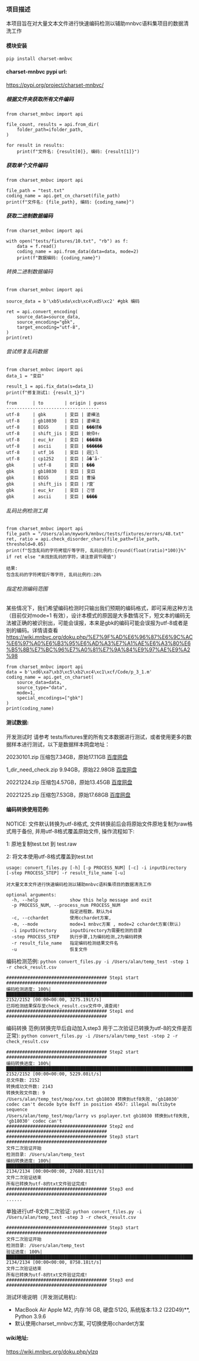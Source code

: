 ### 项目描述
本项目旨在对大量文本文件进行快速编码检测以辅助mnbvc语料集项目的数据清洗工作


#### 模块安装
```
pip install charset-mnbvc
```

#### charset-mnbvc pypi url:
https://pypi.org/project/charset-mnbvc/

##### 根据文件夹获取所有文件编码
```
from charset_mnbvc import api

file_count, results = api.from_dir(
    folder_path=ifolder_path,
)

for result in results:
    print(f"文件名: {result[0]}, 编码: {result[1]}")

```

##### 获取单个文件编码
```
from charset_mnbvc import api

file_path = "test.txt"
coding_name = api.get_cn_charset(file_path)
print(f"文件名: {file_path}, 编码: {coding_name}")

```

##### 获取二进制数据编码
```
from charset_mnbvc import api

with open("tests/fixtures/10.txt", "rb") as f:
    data = f.read()
    coding_name = api.from_data(data=data, mode=2)
    print(f"数据编码: {coding_name}")
```

###### 转换二进制数据编码
```
from charset_mnbvc import api

source_data = b'\xb5\xda\xcb\xc4\xd5\xc2' #gbk 编码

ret = api.convert_encoding(
    source_data=source_data,
    source_encoding="gbk",
    target_encoding="utf-8",
)
print(ret)
```

###### 尝试修复乱码数据
```
from charset_mnbvc import api
data_1 = "变巨"

result_1 = api.fix_data(s=data_1)
print(f"修复测试1: {result_1}")

from      | to        | origin | guess
-----------------------------------
utf-8     | gbk       | 变巨 | 鍙樺法
utf-8     | gb18030   | 变巨 | 鍙樺法
utf-8     | BIG5      | 变巨 | ���撌�
utf-8     | shift_jis | 变巨 | 蜿伜ｷｨ
utf-8     | euc_kr    | 变巨 | ���藥�
utf-8     | ascii     | 变巨 | ������
utf-8     | utf_16    | 变巨 | 迥ꢷ
utf-8     | cp1252    | 变巨 | å�˜å·¨
gbk       | utf-8     | 变巨 | ���
gbk       | gb18030   | 变巨 | 变巨
gbk       | BIG5      | 变巨 | 曹操
gbk       | shift_jis | 变巨 | ｱ萓ﾞ
gbk       | euc_kr    | 变巨 | 긴앵
gbk       | ascii     | 变巨 | ����
```

###### 乱码比例检测工具
```
from charset_mnbvc import api
file_path = "/Users/alan/mywork/mnbvc/tests/fixtures/errors/48.txt"
ret, ratio = api.check_disorder_chars(file_path=file_path, threshold=0.05)
print(f"包含乱码的字符拷锟斤等字符, 乱码比例约:{round(float(ratio)*100)}%" if ret else "未找到乱码的字符，请注意调节阈值")

结果:
包含乱码的字符拷锟斤等字符, 乱码比例约:28%

```

###### 指定检测编码范围
某些情况下，我们希望编码检测时只输出我们预期的编码格式，即可采用这种方法（目前仅对mode=1 有效），设计本模式的原因是大多数情况下，短文本的编码无法被正确的被识别出，可能会误报，本来是gbk的编码可能会误报为utf-8或者是别的编码。详情请查看 https://wiki.mnbvc.org/doku.php/%E7%9F%AD%E6%96%87%E6%9C%AC%E6%97%A0%E6%B3%95%E6%AD%A3%E7%A1%AE%E6%A3%80%E6%B5%8B%E7%BC%96%E7%A0%81%E7%9A%84%E9%97%AE%E9%A2%98
```
from charset_mnbvc import api
data = b'\xd6\xa7\xb3\xc5\xb2\xc4\xc1\xcf/Code/p_3_1.m'
coding_name = api.get_cn_charset(
    source_data=data,
    source_type="data",
    mode=1,
    special_encodings=["gbk"]
)
print(coding_name)
```

#### 测试数据:
开发测试时 请参考 tests/fixtures里的所有文本数据进行测试，或者使用更多的数据样本进行测试，以下是数据样本网盘地址：

20230101.zip 压缩包7.34GB，原始17.11GB
[百度网盘](https://pan.baidu.com/s/1TLEkczf5_pQlWcXwLPPcEw?pwd=78uq)

1_dir_need_check.zip 9.94GB，原始22.98GB
[百度网盘](https://pan.baidu.com/s/1IitNwAIbeZH9-Ah5eGCHfA?pwd=49yc)

20221224.zip 压缩包4.57GB，原始13.45GB
[百度网盘](https://pan.baidu.com/s/19DWSU68IukKWQqoEgjuVRQ?pwd=dh2n)

20221225.zip 压缩包7.53GB，原始17.68GB
[百度网盘](https://pan.baidu.com/s/1nTVNwayGfon8-R87TuCYfQ?pwd=76jy)


#### 编码转换使用范例:
NOTICE: 文件默认转换为utf-8格式, 文件转换前后会将原始文件原地复制为raw格式用于备份, 并用utf-8格式覆盖原始文件, 操作流程如下:

1: 原地复制test.txt 到 test.raw

2: 将文本使用utf-8格式覆盖到test.txt

```
usage: convert_files.py [-h] [-p PROCESS_NUM] [-c] -i inputDirectory [-step PROCESS_STEP] -r result_file_name [-u]

对大量文本文件进行快速编码检测以辅助mnbvc语料集项目的数据清洗工作

optional arguments:
  -h, --help            show this help message and exit
  -p PROCESS_NUM, --process_num PROCESS_NUM
                        指定进程数，默认为4
  -c, --cchardet        使用cchardet方案,
  -m, --mode            mode=1 mnbvc方案 , mode=2 cchardet方案(默认)
  -i inputDirectory     inputDirectory为需要检测的目录
  -step PROCESS_STEP    执行步骤,1为编码检测,2为编码转换
  -r result_file_name   指定编码检测结果文件名
  -u                    恢复文件
```
编码检测范例:
`python convert_files.py -i /Users/alan/temp_test -step 1 -r check_result.csv`

```
###################################### Step1 start ######################################
编码检测进度: 100%|████████████████████████████████████████████████████████████████████████████████████████████████████████████| 2152/2152 [00:00<00:00, 3275.19it/s]
已将检测结果保存至check_result.csv文件中,请查阅!
###################################### Step1 end ######################################
```

编码转换 范例(转换完毕后自动加入step3 用于二次验证已转换为utf-8的文件是否正常):
`python convert_files.py -i /Users/alan/temp_test -step 2 -r check_result.csv`
```
###################################### Step2 start ######################################
编码转换进度: 100%|████████████████████████████████████████████████████████████████████████████████████████████████████████████| 2152/2152 [00:00<00:00, 5229.08it/s]
总文件数: 2152
转换成功文件数: 2143
转换失败文件数: 9
/Users/alan/temp_test/mop/xxx.txt gb18030 转换到utf8失败, 'gb18030' codec can't decode byte 0xff in position 4567: illegal multibyte sequence
/Users/alan/temp_test/mop/larry vs psplayer.txt gb18030 转换到utf8失败, 'gb18030' codec can't
###################################### Step2 end ######################################
###################################### Step3 start ######################################
文件二次验证开始
检测目录: /Users/alan/temp_test
编码转换进度: 100%|███████████████████████████████████████████████████████████████████████████████████████████████████████████| 2134/2134 [00:00<00:00, 27680.81it/s]
文件二次验证结束
所有已转换为utf-8的txt文件验证完成!
###################################### Step3 end ######################################
......
```

单独进行utf-8文件二次验证:
`python convert_files.py -i /Users/alan/temp_test -step 3 -r check_result.csv`

```
###################################### Step3 start ######################################
文件二次验证开始
检测目录: /Users/alan/temp_test
验证进度: 100%|████████████████████████████████████████████████████████████████████████████████████████████████████████████████| 2134/2134 [00:00<00:00, 8758.18it/s]
文件二次验证结束
所有已转换为utf-8的txt文件验证完成!
###################################### Step3 end ######################################
```

测试环境说明（开发测试用机):
* MacBook Air Apple M2, 内存:16 GB, 硬盘:512G, 系统版本:13.2 (22D49)**, Python 3.9.6
* 默认使用charset_mnbvc方案, 可切换使用cchardet方案

#### wiki地址:
https://wiki.mnbvc.org/doku.php/ylzq



